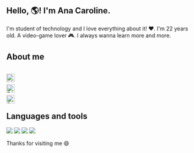 ## Hello, :earth_americas:! I'm Ana Caroline.

I'm student of technology and I love everything about it! :heart:. I'm 22 years old. A video-game lover :video_game:. I always wanna learn more and more. 


## About me

<code><a target="_blank" href="https://www.linkedin.com/in/carolineanali/">
  <img align="left" alt="LinkdeIN" width="22px" src="https://cdn.jsdelivr.net/npm/simple-icons@v3/icons/linkedin.svg" />
</a></code>
<code><a target="_blank" href="https://www.instagram.com/anacarollineli/">
  <img align="left" alt="Instagram" width="22px" src="https://cdn.jsdelivr.net/npm/simple-icons@v3/icons/instagram.svg" />
</a></code>
<code><a target="_blank" href="mailto:anac.ufpb@gmail.com">
  <img align="left" alt="Gmail" width="22px" src="https://cdn.jsdelivr.net/npm/simple-icons@v3/icons/gmail.svg" />
</a></code>


## Languages and tools

<code><img src="https://img.shields.io/badge/Python-3776AB?style=for-the-badge&logo=python&logoColor=white" /></code>
<code><img src="https://img.shields.io/badge/HTML5-E34F26?style=for-the-badge&logo=html5&logoColor=white" /></code>
<code><img src="https://img.shields.io/badge/CSS3-1572B6?style=for-the-badge&logo=css3&logoColor=white" /></code>
<code><img src="https://img.shields.io/badge/Windows-0078D6?style=for-the-badge&logo=windows&logoColor=white" /></code>

Thanks for visiting me :smile:
